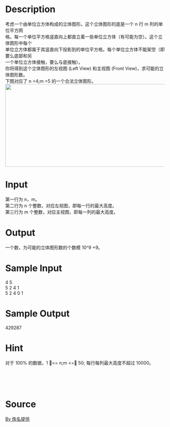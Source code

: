
# Description

<div class="content"><div>考虑一个由单位立方体构成的立体图形。这个立体图形的底是一个 n 行 m 列的单位平方网</div>
<div>格。每一个单位平方格竖直向上都直立着一些单位立方体（有可能为空）。这个立体图形中每个</div>
<div>单位立方体都属于其竖直向下投影到的单位平方格。每个单位立方体不能架空（即要么底部和另</div>
<div>一个单位立方体接触，要么与底接触）。</div>
<div>你将得到这个立体图形的左视图 (Left View) 和主视图 (Front View)，求可能的立体图形数。</div>
<div>下图对应了 n =4;m =5 的一个合法立体图形。</div>
<div><img src="source/bzoj/3902/img/aHR0cHM6Ly9seWRzeS5jb20vSnVkZ2VPbmxpbmUvdXBsb2FkLzIwMTUwMy9jY2MuUE5H.PNG" width="692" height="261" alt=""/></div>
<div></div>
<p></p></div>

# Input

<div class="content"><div>第一行为 n，m。</div>
<div>第二行为 n 个整数，对应左视图，即每一行的最大高度。</div>
<div>第三行为 m 个整数，对应主视图，即每一列的最大高度。</div>
<div></div>
<div></div>
<p></p></div>

# Output

<div class="content"><div>一个数，为可能的立体图形数的个数模 10^9 +9。</div>
<div></div>
<p></p></div>

# Sample Input

<div class="content"><span class="sampledata">4 5<br/>
5 2 4 1<br/>
5 2 4 0 1</span></div>

# Sample Output

<div class="content"><span class="sampledata">429287</span></div>

# Hint

<div class="content"><p></p><p>对于 100% 的数据，1 &lt;= n;m &lt;= 50; 每行每列最大高度不超过 10000。</p><br/>
<div></div><br/>
<div></div><br/>
<p></p><p></p></div>

# Source

<div class="content"><p><a href="problemset.php?search=By 佚名提供">By 佚名提供</a></p></div>

